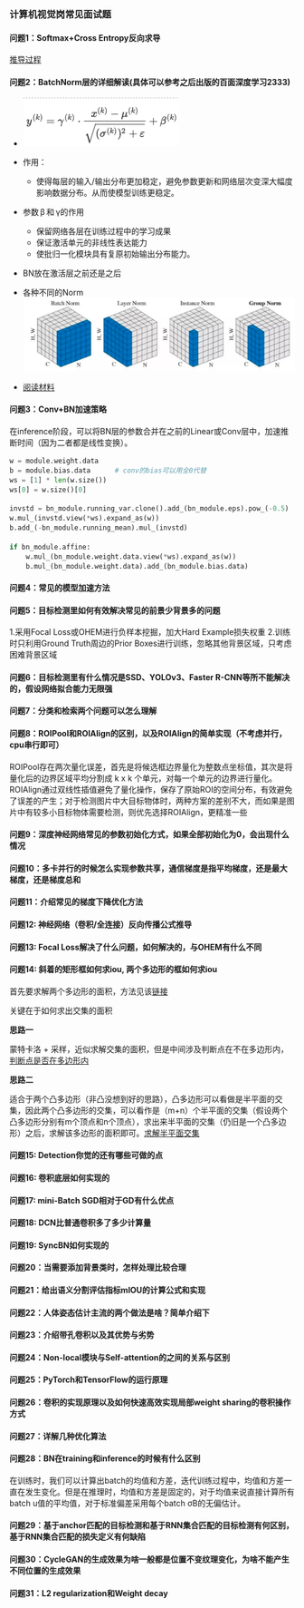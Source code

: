 ### 计算机视觉岗常见面试题

#### 问题1：Softmax+Cross Entropy反向求导
[推导过程](https://blog.csdn.net/jiajunlee/article/details/79665062)

#### 问题2：BatchNorm层的详细解读(具体可以参考之后出版的百面深度学习2333)
  + ![BatchNorm](./img/151566545899_.pic.jpg)
  + 作用：
    - 使得每层的输入/输出分布更加稳定，避免参数更新和网络层次变深大幅度影响数据分布。从而使模型训练更稳定。
  + 参数 β 和 γ的作用
    + 保留网络各层在训练过程中的学习成果
    + 保证激活单元的非线性表达能力 
    + 使批归一化模块具有复原初始输出分布能力。

  + BN放在激活层之前还是之后 
  + 各种不同的Norm![各种不同的Norm](./img/171566546190_.pic_hd.jpg)
  + [阅读材料](https://zhuanlan.zhihu.com/p/33173246)


#### 问题3：Conv+BN加速策略
在inference阶段，可以将BN层的参数合并在之前的Linear或Conv层中，加速推断时间（因为二者都是线性变换）。
```python
w = module.weight.data
b = module.bias.data      # conv的bias可以用全0代替
ws = [1] * len(w.size())
ws[0] = w.size()[0]

invstd = bn_module.running_var.clone().add_(bn_module.eps).pow_(-0.5)
w.mul_(invstd.view(*ws).expand_as(w))
b.add_(-bn_module.running_mean).mul_(invstd)

if bn_module.affine:
    w.mul_(bn_module.weight.data.view(*ws).expand_as(w))
    b.mul_(bn_module.weight.data).add_(bn_module.bias.data)

```

#### 问题4：常见的模型加速方法

#### 问题5：目标检测里如何有效解决常见的前景少背景多的问题
1.采用Focal Loss或OHEM进行负样本挖掘，加大Hard Example损失权重
2.训练时只利用Ground Truth周边的Prior Boxes进行训练，忽略其他背景区域，只考虑困难背景区域

#### 问题6：目标检测里有什么情况是SSD、YOLOv3、Faster R-CNN等所不能解决的，假设网络拟合能力无限强

#### 问题7：分类和检索两个问题可以怎么理解

#### 问题8：ROIPool和ROIAlign的区别，以及ROIAlign的简单实现（不考虑并行，cpu串行即可）
ROIPool存在两次量化误差，首先是将候选框边界量化为整数点坐标值，其次是将量化后的边界区域平均分割成 k x k 个单元，对每一个单元的边界进行量化。ROIAlign通过双线性插值避免了量化操作，保存了原始ROI的空间分布，有效避免了误差的产生；对于检测图片中大目标物体时，两种方案的差别不大，而如果是图片中有较多小目标物体需要检测，则优先选择ROIAlign，更精准一些

#### 问题9：深度神经网络常见的参数初始化方式，如果全部初始化为0，会出现什么情况

#### 问题10：多卡并行的时候怎么实现参数共享，通信梯度是指平均梯度，还是最大梯度，还是梯度总和

#### 问题11：介绍常见的梯度下降优化方法

#### 问题12: 神经网络（卷积/全连接）反向传播公式推导

#### 问题13: Focal Loss解决了什么问题，如何解决的，与OHEM有什么不同

#### 问题14: 斜着的矩形框如何求iou, 两个多边形的框如何求iou
首先要求解两个多边形的面积，方法见该[链接](https://www.shuxuele.com/geometry/area-irregular-polygons.html)

关键在于如何求出交集的面积

**思路一**

蒙特卡洛 + 采样，近似求解交集的面积，但是中间涉及判断点在不在多边形内，[判断点是否在多边形内](https://www.jianshu.com/p/ba03c600a557)

**思路二**

适合于两个凸多边形（非凸没想到好的思路），凸多边形可以看做是半平面的交集，因此两个凸多边形的交集，可以看作是（m+n）个半平面的交集（假设两个凸多边形分别有m个顶点和n个顶点），求出来半平面的交集（仍旧是一个凸多边形）之后，求解该多边形的面积即可。[求解半平面交集](https://www.cnblogs.com/Harry-bh/p/9998850.html)

#### 问题15: Detection你觉的还有哪些可做的点

#### 问题16: 卷积底层如何实现的

#### 问题17: mini-Batch SGD相对于GD有什么优点

#### 问题18: DCN比普通卷积多了多少计算量

#### 问题19: SyncBN如何实现的

#### 问题20：当需要添加背景类时，怎样处理比较合理

#### 问题21：给出语义分割评估指标mIOU的计算公式和实现

#### 问题22：人体姿态估计主流的两个做法是啥？简单介绍下

#### 问题23：介绍带孔卷积以及其优势与劣势

#### 问题24：Non-local模块与Self-attention的之间的关系与区别

#### 问题25：PyTorch和TensorFlow的运行原理

#### 问题26：卷积的实现原理以及如何快速高效实现局部weight sharing的卷积操作方式

#### 问题27：详解几种优化算法

#### 问题28：BN在training和inference的时候有什么区别
在训练时，我们可以计算出batch的均值和方差，迭代训练过程中，均值和方差一直在发生变化。但是在推理时，均值和方差是固定的，对于均值来说直接计算所有batch u值的平均值，对于标准偏差采用每个batch σB的无偏估计。

#### 问题29：基于anchor匹配的目标检测和基于RNN集合匹配的目标检测有何区别，基于RNN集合匹配的损失定义有何缺陷

#### 问题30：CycleGAN的生成效果为啥一般都是位置不变纹理变化，为啥不能产生不同位置的生成效果

#### 问题31：L2 regularization和Weight decay

